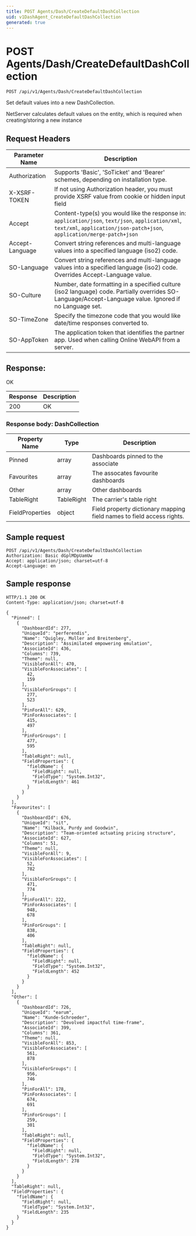 ```yaml
---
title: POST Agents/Dash/CreateDefaultDashCollection
uid: v1DashAgent_CreateDefaultDashCollection
generated: true
---
```


# POST Agents/Dash/CreateDefaultDashCollection

```http
POST /api/v1/Agents/Dash/CreateDefaultDashCollection
```

Set default values into a new DashCollection.


NetServer calculates default values on the entity, which is required when creating/storing a new instance







## Request Headers

| Parameter Name | Description |
|----------------|-------------|
| Authorization  | Supports 'Basic', 'SoTicket' and 'Bearer' schemes, depending on installation type. |
| X-XSRF-TOKEN   | If not using Authorization header, you must provide XSRF value from cookie or hidden input field |
| Accept         | Content-type(s) you would like the response in: `application/json`, `text/json`, `application/xml`, `text/xml`, `application/json-patch+json`, `application/merge-patch+json` |
| Accept-Language | Convert string references and multi-language values into a specified language (iso2) code. |
| SO-Language | Convert string references and multi-language values into a specified language (iso2) code. Overrides Accept-Language value. |
| SO-Culture | Number, date formatting in a specified culture (iso2 language) code. Partially overrides SO-Language/Accept-Language value. Ignored if no Language set. |
| SO-TimeZone | Specify the timezone code that you would like date/time responses converted to. |
| SO-AppToken | The application token that identifies the partner app. Used when calling Online WebAPI from a server. |


## Response:

OK

| Response | Description |
|----------------|-------------|
| 200 | OK |

### Response body: DashCollection

| Property Name | Type |  Description |
|----------------|------|--------------|
| Pinned | array | Dashboards pinned to the associate |
| Favourites | array | The assocates favourite dashboards |
| Other | array | Other dashboards |
| TableRight | TableRight | The carrier's table right |
| FieldProperties | object | Field property dictionary mapping field names to field access rights. |

## Sample request

```http!
POST /api/v1/Agents/Dash/CreateDefaultDashCollection
Authorization: Basic dGplMDpUamUw
Accept: application/json; charset=utf-8
Accept-Language: en
```

## Sample response

```http_
HTTP/1.1 200 OK
Content-Type: application/json; charset=utf-8

{
  "Pinned": [
    {
      "DashboardId": 277,
      "UniqueId": "perferendis",
      "Name": "Quigley, Muller and Breitenberg",
      "Description": "Assimilated empowering emulation",
      "AssociateId": 436,
      "Columns": 739,
      "Theme": null,
      "VisibleForAll": 470,
      "VisibleForAssociates": [
        42,
        159
      ],
      "VisibleForGroups": [
        277,
        523
      ],
      "PinForAll": 629,
      "PinForAssociates": [
        415,
        497
      ],
      "PinForGroups": [
        477,
        595
      ],
      "TableRight": null,
      "FieldProperties": {
        "fieldName": {
          "FieldRight": null,
          "FieldType": "System.Int32",
          "FieldLength": 461
        }
      }
    }
  ],
  "Favourites": [
    {
      "DashboardId": 676,
      "UniqueId": "sit",
      "Name": "Kilback, Purdy and Goodwin",
      "Description": "Team-oriented actuating pricing structure",
      "AssociateId": 627,
      "Columns": 51,
      "Theme": null,
      "VisibleForAll": 9,
      "VisibleForAssociates": [
        52,
        782
      ],
      "VisibleForGroups": [
        471,
        774
      ],
      "PinForAll": 222,
      "PinForAssociates": [
        948,
        678
      ],
      "PinForGroups": [
        838,
        406
      ],
      "TableRight": null,
      "FieldProperties": {
        "fieldName": {
          "FieldRight": null,
          "FieldType": "System.Int32",
          "FieldLength": 452
        }
      }
    }
  ],
  "Other": [
    {
      "DashboardId": 726,
      "UniqueId": "earum",
      "Name": "Kunde-Schroeder",
      "Description": "Devolved impactful time-frame",
      "AssociateId": 399,
      "Columns": 361,
      "Theme": null,
      "VisibleForAll": 853,
      "VisibleForAssociates": [
        561,
        878
      ],
      "VisibleForGroups": [
        956,
        746
      ],
      "PinForAll": 178,
      "PinForAssociates": [
        674,
        691
      ],
      "PinForGroups": [
        259,
        301
      ],
      "TableRight": null,
      "FieldProperties": {
        "fieldName": {
          "FieldRight": null,
          "FieldType": "System.Int32",
          "FieldLength": 278
        }
      }
    }
  ],
  "TableRight": null,
  "FieldProperties": {
    "fieldName": {
      "FieldRight": null,
      "FieldType": "System.Int32",
      "FieldLength": 235
    }
  }
}
```